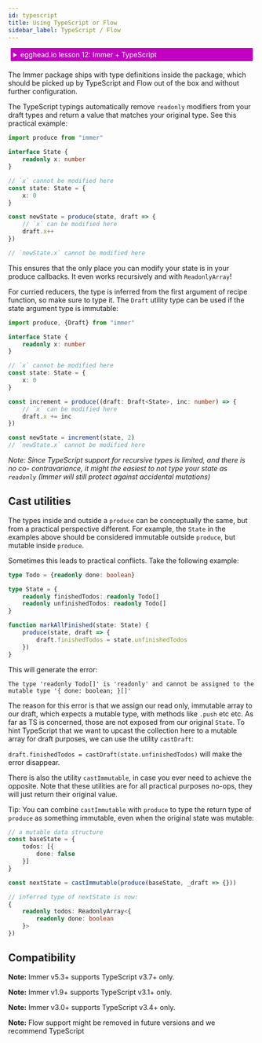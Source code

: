 ```yaml
---
id: typescript
title: Using TypeScript or Flow
sidebar_label: TypeScript / Flow
---
```


<div id="codefund"><!-- fallback content --></div>

<details>
    <summary style="color: white; background:#c200c2;padding:5px;margin:5px;border-radius:2px">egghead.io lesson 12: Immer + TypeScript</summary>
    <br>
    <div style="padding:5px;">
        <iframe style="border: none;" width=760 height=427 scrolling="no" src="https://egghead.io/lessons/react-type-immutable-immer-data-with-typescript/embed" ></iframe>
    </div>
    <a style="font-style:italic;padding:5px;margin:5px;"  href="https://egghead.io/lessons/react-type-immutable-immer-data-with-typescript">Hosted on egghead.io</a>
</details>

The Immer package ships with type definitions inside the package, which should be picked up by TypeScript and Flow out of the box and without further configuration.

The TypeScript typings automatically remove `readonly` modifiers from your draft types and return a value that matches your original type. See this practical example:

```ts
import produce from "immer"

interface State {
	readonly x: number
}

// `x` cannot be modified here
const state: State = {
	x: 0
}

const newState = produce(state, draft => {
	// `x` can be modified here
	draft.x++
})

// `newState.x` cannot be modified here
```

This ensures that the only place you can modify your state is in your produce callbacks. It even works recursively and with `ReadonlyArray`!

For curried reducers, the type is inferred from the first argument of recipe function, so make sure to type it. The `Draft` utility type can be used if the state argument type is immutable:

```ts
import produce, {Draft} from "immer"

interface State {
	readonly x: number
}

// `x` cannot be modified here
const state: State = {
	x: 0
}

const increment = produce((draft: Draft<State>, inc: number) => {
	// `x` can be modified here
	draft.x += inc
})

const newState = increment(state, 2)
// `newState.x` cannot be modified here
```

_Note: Since TypeScript support for recursive types is limited, and there is no co- contravariance, it might the easiest to not type your state as `readonly` (Immer will still protect against accidental mutations)_

## Cast utilities

The types inside and outside a `produce` can be conceptually the same, but from a practical perspective different. For example, the `State` in the examples above should be considered immutable outside `produce`, but mutable inside `produce`.

Sometimes this leads to practical conflicts. Take the following example:

```typescript
type Todo = {readonly done: boolean}

type State = {
	readonly finishedTodos: readonly Todo[]
	readonly unfinishedTodos: readonly Todo[]
}

function markAllFinished(state: State) {
	produce(state, draft => {
		draft.finishedTodos = state.unfinishedTodos
	})
}
```

This will generate the error:

```
The type 'readonly Todo[]' is 'readonly' and cannot be assigned to the mutable type '{ done: boolean; }[]'
```

The reason for this error is that we assign our read only, immutable array to our draft, which expects a mutable type, with methods like `.push` etc etc. As far as TS is concerned, those are not exposed from our original `State`. To hint TypeScript that we want to upcast the collection here to a mutable array for draft purposes, we can use the utility `castDraft`:

`draft.finishedTodos = castDraft(state.unfinishedTodos)` will make the error disappear.

There is also the utility `castImmutable`, in case you ever need to achieve the opposite. Note that these utilities are for all practical purposes no-ops, they will just return their original value.

Tip: You can combine `castImmutable` with `produce` to type the return type of `produce` as something immutable, even when the original state was mutable:

```typescript
// a mutable data structure
const baseState = {
	todos: [{
		done: false
	}]
}

const nextState = castImmutable(produce(baseState, _draft => {}))

// inferred type of nextState is now:
{
	readonly todos: ReadonlyArray<{
		readonly done: boolean
	}>
})
```

## Compatibility

**Note:** Immer v5.3+ supports TypeScript v3.7+ only.

**Note:** Immer v1.9+ supports TypeScript v3.1+ only.

**Note:** Immer v3.0+ supports TypeScript v3.4+ only.

**Note:** Flow support might be removed in future versions and we recommend TypeScript
